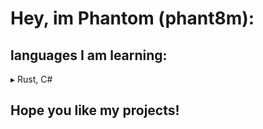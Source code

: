 # Hey, im Phantom (phant8m):

## languages I am learning:
  ▸ Rust, C#

## Hope you like my projects!

